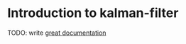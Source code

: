 # Introduction to kalman-filter

TODO: write [great documentation](http://jacobian.org/writing/great-documentation/what-to-write/)
